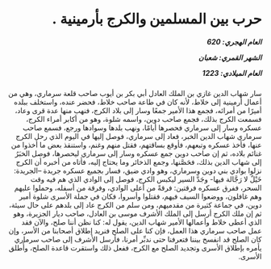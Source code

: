 <h1 dir="rtl">حرب بين المسلمين والكرج بأرمينية .</h1>

<h5 dir="rtl">العام الهجري:  620

الشهر القمري: شعبان

العام الميلادي: 1223</h5>

<p dir="rtl">سار شهاب الدين غازي بن الملك العادل أبي بكر بن أيوب صاحب قلعة سرماري، وهي من أعمال أرمينية إلى خلاط، لأنه كان في طاعة صاحب خلاط، فحضر عنده، واستخلف ببلده أميرًا من أمرائه، فجمع هذا الأمير جمعًا وسار إلى بلاد الكرج، فنهب منها عدة قرى وعاد، فسمعت الكرج بذلك، فجمع صاحب دوين، واسمه شلوة، وهو من أكابر أمراء الكرج، عسكره وسار إلى سرماري فحصرها أيامًا، ونهب بلدها وسوادها ورجع، فسمع صاحب سرماري شهاب الدين الخبر، فعاد إلى سرماري، فوصل إليها في اليوم الذي رحل الكرج عنها، فأخذ عسكره وتبعهم، فأوقع بساقتهم، فقتل منهم وغنم، واستنقذ بعض ما أخذوا من غنائم بلاده، ثم إن صاحب دوين جمع عسكره وسار إلى سرماري ليحصرها، فوصل الخبَرُ إلى شهاب الدين بذلك، فحَصَّنها، وجمع الذخائر وما يحتاج إليه، فأتاه من أخبره أن الكرج نزلوا بوادي بني دوين وسرماري، وهو وادي ضيق، فسار بجميع عسكره جريدة –الجريدة: خَيْلٌ لا رَجَّالة فيها- وجَدَّ السير ليكبس الكرج، فوصل إلى الوادي الذي هم فيه وقت السحر، ففرق عسكره فرقتين: فرقةً من أعلى الوادي، وفرقة من أسفله، وحملوا عليهم وهم غافلون، ووضعوا السيف فيهم، فقتلوا وأسروا، فكان في جملة الأسرى شلوة أمير دوين، في جماعة كثيرة من مقدميهم، ومن سلم من الكرج عاد إلى بلدهم على حال سيئة، ثم إن ملك الكرج أرسل إلى الملك الأشرف موسى بن العادل، صاحب ديار الجزيرة، وهو الذي أعطى خلاط وأعمالها الأمير شهاب الدين، يقول له: كنا نظن أننا صلح، والآن فقد عمل صاحب سرماري هذا العمل، فإن كنا على الصلح فنريد إطلاق أصحابنا من الأسر، وإن كان الصلح قد انفسخ بيننا فتعرفنا حتى ندبِّر أمرنا، فأرسل الأشرف إلى صاحب سرماري يأمره بإطلاق الأسرى وتجديد الصلح مع الكرج، ففعل ذلك واستقرت قاعدة الصلح، وأُطلق الأسرى.</p></br>
